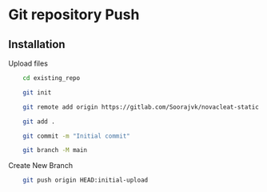 
# Git repository Push 


## Installation

Upload files

```bash
    cd existing_repo
```
    
```bash
    git init
```
```bash
    git remote add origin https://gitlab.com/Soorajvk/novacleat-static.git
```
```bash
    git add .
```
```bash
    git commit -m "Initial commit"
```
```bash
    git branch -M main
```
Create New Branch
```bash
    git push origin HEAD:initial-upload
```